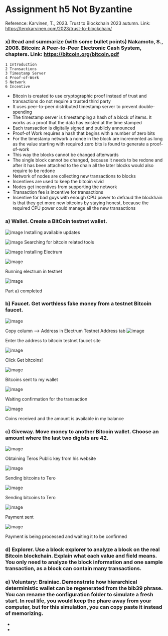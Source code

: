 # Assignment h5 Not Byzantine

Reference: Karvinen, T., 2023. Trust to Blockchain 2023 autumn. Link: https://terokarvinen.com/2023/trust-to-blockchain/

### x) Read and summarize (with some bullet points) Nakamoto, S., 2008. Bitcoin: A Peer-to-Peer Electronic Cash System, chapters. Link: https://bitcoin.org/bitcoin.pdf
    1 Introduction
    2 Transactions
    3 Timestamp Server
    4 Proof-of-Work
    5 Network
    6 Incentive
- Bitcoin is created to use cryptographic proof instead of trust and transactions do not require a trusted third party
- It uses peer-to-peer distributed timestamp server to prevent double-spending
- The timestamp server is timestamping a hash of a block of items. It works as a proof that the data has existed at the time stamped
- Each transaction is digitally signed and publicly announced
- Proof-of Work requires a hash that begins with a number of zero bits
- For the timestamp network a nonce in the block are incremented as long as the value starting with required zero bits is found to generate a proof-of-work
- This way the blocks cannot be changed afterwards
- The single block cannot be changed, because it needs to be redone and after it has been attached to the chain all the later blocks would also require to be redone
- Network of nodes are collecting new transactions to blocks
- Incentives are used to keep the bitcoin vivid
- Nodes get incentives from supporting the network
- Transaction fee is incentive for transactions
- Incentive for bad guys with enough CPU power to defraud the blockhain is that they get more new bitcoins by staying honest, because the required CPU power could manage all the new transactions  

### a) Wallet. Create a BitCoin testnet wallet.

![image](https://github.com/a1600795/Trust2BlockChain/assets/149095048/724b6ce5-3710-44c1-8e69-8b9125e2edb5)
Installing available updates

![image](https://github.com/a1600795/Trust2BlockChain/assets/149095048/9925c645-e98e-44b7-aa6c-a492f8f33dbd)
Searching for bitcoin related tools

![image](https://github.com/a1600795/Trust2BlockChain/assets/149095048/f0db4bbf-ac33-446c-879e-803314295dc8)
Installing Electrum

![image](https://github.com/a1600795/Trust2BlockChain/assets/149095048/652a1619-db6c-462f-a680-f425951370f1)

Running electrum in testnet

![image](https://github.com/a1600795/Trust2BlockChain/assets/149095048/50a420e5-b202-4f37-9cd4-7b7e7bdde29f)

Part a) completed

### b) Faucet. Get worthless fake money from a testnet Bitcoin faucet.

![image](https://github.com/a1600795/Trust2BlockChain/assets/149095048/60d980f8-a404-4bc7-a94d-e887edc60d2a)

Copy column --> Address in Electrum Testnet Address tab
![image](https://github.com/a1600795/Trust2BlockChain/assets/149095048/c023fbda-b1ea-4166-8aab-be1dda1ab17c)

Enter the address to bitcoin testnet faucet site

![image](https://github.com/a1600795/Trust2BlockChain/assets/149095048/010c4a13-14b4-4978-ae04-31c3dcb91ddf)

Click Get bitcoins!

![image](https://github.com/a1600795/Trust2BlockChain/assets/149095048/7f2982cb-3dc4-4b9c-a4cd-59778a6a80c1)

Bitcoins sent to my wallet

![image](https://github.com/a1600795/Trust2BlockChain/assets/149095048/7681b669-2e3b-4ac5-8d16-7064808b39ce)

Waiting confirmation for the transaction

![image](https://github.com/a1600795/Trust2BlockChain/assets/149095048/ad326f27-162e-4592-9025-2b8e9a83b47a)

Coins received and the amount is available in my balance

### c) Giveway. Move money to another Bitcoin wallet. Choose an amount where the last two digists are 42.

![image](https://github.com/a1600795/Trust2BlockChain/assets/149095048/ac7cae12-096f-4b15-8a3b-ce01d828fe8f)

Obtaining Teros Public key from his website

![image](https://github.com/a1600795/Trust2BlockChain/assets/149095048/a03d1b63-e766-4eef-bcd8-49f927397210)

Sending bitcoins to Tero

![image](https://github.com/a1600795/Trust2BlockChain/assets/149095048/04068184-37a6-4b16-a80f-a91f9468e81d)

Sending bitcoins to Tero

![image](https://github.com/a1600795/Trust2BlockChain/assets/149095048/f795cc1c-86f2-499a-bed8-aabbfecfa949)

Payment sent

![image](https://github.com/a1600795/Trust2BlockChain/assets/149095048/ad42f02e-d56a-480c-bdf9-3cf0da242aef)

Payment is being processed and waiting it to be confirmed

### d) Explorer. Use a block explorer to analyze a block on the real Bitcoin blockchain. Explain what each value and field means. You only need to analyze the block information and one sample transaction, as a block can contain many transactions.





### e) Voluntary: Brainiac. Demonstrate how hierarchical deterministic wallet can be regenerated from the bib39 phrase. You can rename the configuration folder to simulate a fresh start. In real life, you would keep the phare away from your computer, but for this simulation, you can copy paste it instead of memorizing.
- 
- 
